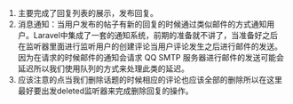 1. 主要完成了回复列表的展示，发布回复。
2. 消息通知：当用户发布的帖子有新的回复的时候通过类似邮件的方式通知用户。Laravel中集成了一套的通知系统，前期的准备就不讲了，当准备好之后在监听器里面进行监听用户的创建评论当用户评论发生之后进行邮件的发送。因为在请求的时候邮件的通知会请求 QQ SMTP 服务器进行邮件的发送可能会延迟所以我们使用队列的方式来处理此类的延迟。
3. 应该注意的点当我们删除话题的时候相应的评论也应该全部的删除所以在这里最好要出发deleted监听器来完成删除回复的操作。